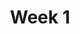 ---
    title: Week 1
    weekNumber: 1
    days:
      - date: 2021-01-20
        events:
          "**Lecture 1**{: .label .label-lecture } Introduction, Course Overview":
      - date: 2021-01-22
        events:
          "**Lecture 2**{: .label .label-lecture } Programming in Jupyter notebooks, Basic Arithmetic":
          "**Lab 1**{: .label .label-lab } Environment Setup":
---